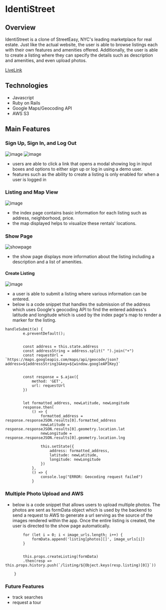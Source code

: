 # IdentiStreet

## Overview
IdentiStreet is a clone of StreetEasy, NYC's leading marketplace for real estate. Just like the actual website, the user is able to browse listings each with their own features and amenities offered. Additionally, the user is able to create a listing where they can specify the details such as description and amenities, and even upload photos. 
      
[LiveLink](https://identistreet.herokuapp.com/)

## Technologies
- Javascript
- Ruby on Rails
- Google Maps/Geocoding API
- AWS S3


## Main Features

### Sign Up, Sign In, and Log Out
![image](https://user-images.githubusercontent.com/86270564/149538628-20e55ef0-c9f9-4877-a4c9-4b41ff36c695.png)
![image](https://user-images.githubusercontent.com/86270564/149538715-73d4fead-e407-4b76-9572-cdab2aa53a65.png)

- users are able to click a link that opens a modal showing log in input boxes and options to either sign up or log in using a demo user.
- features such as the ability to create a listing is only enabled for when a user is logged in  

### Listing and Map View
![image](https://user-images.githubusercontent.com/86270564/149543239-91ebd9bc-effb-458a-8f28-664f6c8ba0d7.png)

- the index page contains basic information for each listing such as address, neighborhood, price.
- the map displayed helps to visualize these rentals' locations.   
	
### Show Page
![showpage](https://user-images.githubusercontent.com/86270564/153084825-20a859ab-16f0-4666-bbdc-290b84afa964.PNG)   


- the show page displays more information about the listing including a description and a list of amenities.   


#### Create Listing
![image](https://user-images.githubusercontent.com/86270564/149605454-63add01c-ef8e-4af0-bbd0-1dc7ae13f431.png)

- a user is able to submit a listing where various information can be entered.
- below is a code snippet that handles the submission of the address which uses Google's geocoding API to find the entered address's latitude and longitude which is used by the index page's map to render a marker for the listing.

```
handleSubmit(e) {
        e.preventDefault();
        

        const address = this.state.address
        const addressString = address.split(" ").join("+")
        const requestUrl = `https://maps.googleapis.com/maps/api/geocode/json?address=${addressString}&key=${window.googleAPIKey}`
        
             
        const response = $.ajax({
            method: 'GET',
            url: requestUrl
        })


        let formatted_address, newLatitude, newLongitude
        response.then(
            () => {
                formatted_address = response.responseJSON.results[0].formatted_address
                newLatitude = response.responseJSON.results[0].geometry.location.lat
                newLongitude = response.responseJSON.results[0].geometry.location.lng
                
                this.setState({
                    address: formatted_address,
                    latitude: newLatitude,
                    longitude: newLongitude
                })
            }, 
            () => {
                console.log("ERROR: Geocoding request failed")
            }
```
  
  
 ### Multiple Photo Upload and AWS
 
 - below is a code snippet that allows users to upload multiple photos. The photos are sent as formData object which is used by the backend to send a request to AWS to generate a url serving as the source of the images rendered within the app. Once the entire listing is created, the user is directed to the show page automatically.
        
```
        for (let i = 0; i < image_urls.length; i++) {
            formData.append('listing[photos][]', image_urls[i])
        }

  
        this.props.createListing(formData)
        .then(resp => this.props.history.push(`/listing/${Object.keys(resp.listing)[0]}`))
        
    }

```

### Future Features
- track searches
- request a tour



